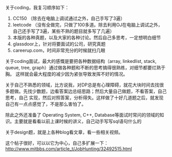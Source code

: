 关于coding，我复习顺序如下：

1. CC150 （除去在电脑上调试通过之外，自己手写了3遍）       
2. leetcode （没有全做完，只做了100多道。除去利用OJ在电脑上调试之外，自己还手写了3遍，某些不熟的题目就多写了几遍）
3. 本版的各种真题，以及大家的各种讨论。然后自己多思考，一定想明白细节
4. glassdoor上，针对将要面试的公司，研究真题
5. careerup.com，时间非常充分的时候就扫几眼

关于coding面试，最大的感慨是要把各种数据结构（array, linkedlist, stack, queue, tree, graph）通过做各种题和不断的思考搞得很熟练，对细节都要烂熟于胸。
这样就会最大程度的减少因为紧张导致发挥不好的情况。

关于自己不熟悉的领域，比方说我，对DP总是有心理障碍，就花大块时间去找很多题做。先找少数题，边看答案边总结思路；然后大量自己做题，不看答案，自己思考，自己
实现，然后对照答案，分析得失。这样做了十好几道题之后，就发现自己有一点点感觉了，不是那么害怕了。

除此之外还准备了 Operating System, C++, Database等面试时常问的领域的知识。主要就是看看以前上课时候的讲义，自己动手写写sql语句什么的

关于design题，就是上各种blog看文章，看一些相关视频。

这个帖子很好，可以以它为中心，自己多扩展一下：
http://www.mitbbs.com/article_t/JobHunting/32492515.html

